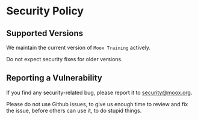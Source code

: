 # Security Policy

## Supported Versions

We maintain the current version of `Moox Training` actively.

Do not expect security fixes for older versions.

## Reporting a Vulnerability

If you find any security-related bug, please report it to security@moox.org.

Please do not use Github issues, to give us enough time to review and fix the issue, before others can use it, to do stupid things.
